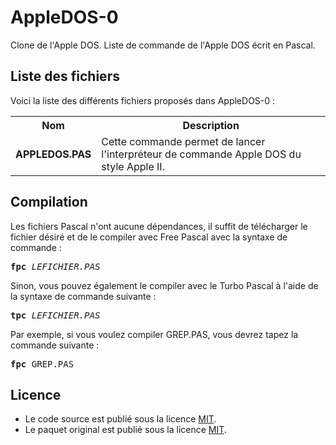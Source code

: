 # AppleDOS-0
Clone de l'Apple DOS. Liste de commande de l'Apple DOS écrit en Pascal.

<h2>Liste des fichiers</h2>

Voici la liste des différents fichiers proposés dans AppleDOS-0 :

<table>
		<tr>
			<th>Nom</th>
			<th>Description</th>	
		</tr>
		<tr>
			<td><b>APPLEDOS.PAS</b></td>
			<td>Cette commande permet de lancer l'interpréteur de commande Apple DOS du style Apple II.</td>
		</tr>   
</table>

<h2>Compilation</h2>
	
Les fichiers Pascal n'ont aucune dépendances, il suffit de télécharger le fichier désiré et de le compiler avec Free Pascal avec la syntaxe de commande  :

<pre><b>fpc</b> <i>LEFICHIER.PAS</i></pre>
	
Sinon, vous pouvez également le compiler avec le Turbo Pascal à l'aide de la syntaxe de commande suivante :	

<pre><b>tpc</b> <i>LEFICHIER.PAS</i></pre>
	
Par exemple, si vous voulez compiler GREP.PAS, vous devrez tapez la commande suivante :

<pre><b>fpc</b> GREP.PAS</pre>

<h2>Licence</h2>
<ul>
 <li>Le code source est publié sous la licence <a href="https://github.com/gladir/AppleDOS-0/blob/main/LICENSE">MIT</a>.</li>
 <li>Le paquet original est publié sous la licence <a href="https://github.com/gladir/AppleDOS-0/blob/main/LICENSE">MIT</a>.</li>
</ul>
